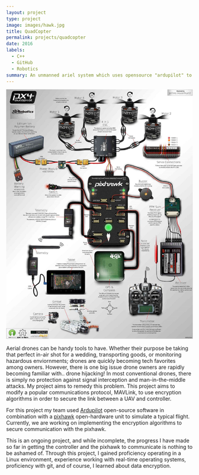 ```yaml
---
layout: project
type: project
image: images/hawk.jpg
title: QuadCopter
permalink: projects/quadcopter
date: 2016
labels:
  - C++
  - GitHub
  - Robotics
summary: An unmanned ariel system which uses opensource "ardupilot" to transfer data securely.
---
```


<img class="ui medium right floated rounded image" src="/images/Pixhawk-Inforgraphic2.jpg">

Aerial drones can be handy tools to have. Whether their purpose be taking that perfect in-air shot for a wedding, transporting goods, or monitoring hazardous enviornments; drones are quickly becoming tech favorites among owners. However, there is one big issue drone owners are rapidly becoming familiar with.. drone hijacking! In most conventional drones, there is simply no protection against signal interception and man-in-the-middle attacks. My project aims to remedy this problem. This project aims to modify a popular communications protocol, MAVLink, to use encryption algorithms in order to secure the link between a UAV and controller. 

For this project my team used [Ardupilot](https://github.com/ArduPilot/ardupilot) open-source software in combination with a [pixhawk](https://pixhawk.org/) open-hardware unit to simulate a typical flight. Currently, we are working on implementing the encryption algorithms to secure communication with the pixhawk. 

This is an ongoing project, and while incomplete, the progress I have made so far in getting the controller and the pixhawk to communicate is nothing to be ashamed of. Through this project, I gained proficiency operating in a Linux environment, experience working with real-time operating systems, proficiency with git, and of course, I learned about data encryption. 
